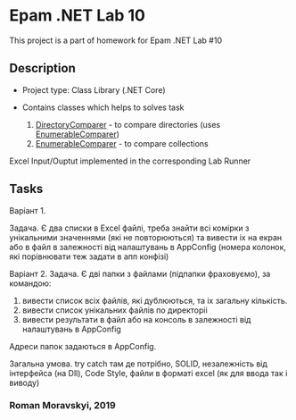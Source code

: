 # Epam .NET Lab 10

This project is a part of homework for Epam .NET Lab #10

## Description

- Project type: Class Library (.NET Core)

- Contains classes which helps to solves task
  1. [DirectoryComparer](Lab7/DirectoryComparer.cs) - to compare directories (uses [EnumerableComparer](Lab7/EnumerableComparer.cs))
  2. [EnumerableComparer](Lab7/EnumerableComparer.cs) - to compare collections

Excel Input/Ouptut implemented in the corresponding Lab Runner

## Tasks
Варіант 1.

Задача. Є два списки в Excel файлі, треба знайти всі комірки з унікальними значеннями (які не повторюються) та вивести іх на екран або в файл 
в залежності від налаштувань в AppConfig (номера колонок, які порівнювати теж задати в апп конфізі)

Варіант 2.
Задача. Є дві папки з файлами (підпапки фраховуємо),  за командою:
1. вивести список всіх файлів, які дублюються, та іх загальну кількість.
2. вивести список унікальних файлів по директоріі
3. вивести результати в файл або на консоль в залежності від налаштувань в AppConfig

Адреси папок задаються в AppConfig.

Загальна умова. try catch там де потрібно, SOLID, незалежність від інтерфейса (на Dll), Сode Style, файли в форматі excel (як для ввода так і виводу) 

### Roman Moravskyi, 2019
